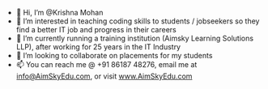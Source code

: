- 👋 Hi, I’m  @Krishna Mohan
- 👀 I’m interested in teaching coding skills to students / jobseekers so they find a better IT job and progress in their careers
- 🌱 I’m currently running a training institution (Aimsky Learning Solutions LLP), after working for 25 years in the IT Industry
- 💞️ I’m looking to collaborate on placements for my students
- 📫 You can reach me @ +91 86187 48276, email me at info@AimSkyEdu.com, or visit www.AimSkyEdu.com

<!---
narayanasetty/narayanasetty is a ✨ special ✨ repository because its `README.md` (this file) appears on your GitHub profile.
You can click the Preview link to take a look at your changes.
--->
